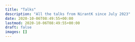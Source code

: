 ```yaml
---
title: "Talks"
description: "All the talks from NirantK since July 2023"
date: 2020-10-06T08:49:55+00:00
lastmod: 2020-10-06T08:49:55+00:00
draft: false
images: []
---
```

